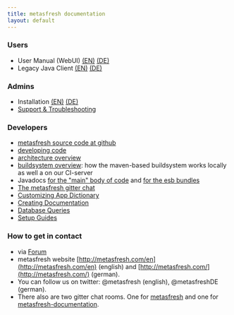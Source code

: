 ```yaml
---
title: metasfresh documentation
layout: default
---
```


### Users
- User Manual (WebUI) [(EN)](pages/webui/index_en) [(DE)](pages/webui/index_de)
- Legacy Java Client [(EN)](pages/howto/index_en) [(DE)](pages/howto/index_de)

### Admins
- Installation [(EN)](pages/installation/index_en)  [(DE)](pages/installation/index_de)
- [Support & Troubleshooting](pages/support/index_en)

### Developers
  - [metasfresh source code at github](https://github.com/metasfresh/metasfresh)
  - [developing code](pages/developers/index_en)
  - [architecture overview](howto_collection/EN/metasfresh_architecture.html)
  - [buildsystem overview](pages/infrastructure/ci_en): how the maven-based buildsystem works locally as well a on our CI-server
  - Javadocs [for the "main" body of code](http://metasfresh.com/javadoc/metasfresh-master/) and [for the esb bundles](http://metasfresh.com/javadoc/metasfresh-esb-master/)
  - [The metasfresh gitter chat](https://gitter.im/metasfresh/metasfresh)
  - [Customizing App Dictionary](pages/appdictionary/index_en)
  - [Creating Documentation](http://docs.metasfresh.org/howto_collection/EN/how_to_get_started_with_translating_docs.html)
  - [Database Queries](pages/sql/index_en)
  - [Setup Guides](pages/setup/index_en)

### How to get in contact

* via [Forum](http://forum.metasfresh.org)
* metasfresh website [http://metasfresh.com/en](http://metasfresh.com/en) (english) and [http://metasfresh.com/](http://metasfresh.com/) (german).
* You can follow us on twitter: @metasfresh (english), @metasfreshDE (german).
* There also are two gitter chat rooms. One for [metasfresh](https://gitter.im/metasfresh/metasfresh) and one for [metasfresh-documentation](https://gitter.im/metasfresh/metasfresh-documentation).
